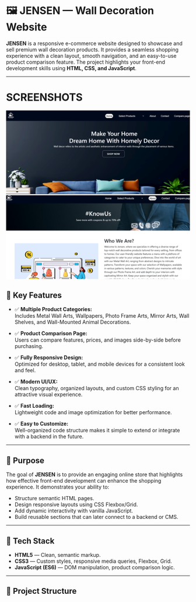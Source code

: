 # 🖼️ JENSEN — Wall Decoration Website

**JENSEN** is a responsive e-commerce website designed to showcase and sell premium wall decoration products. It provides a seamless shopping experience with a clean layout, smooth navigation, and an easy-to-use product comparison feature. The project highlights your front-end development skills using **HTML, CSS, and JavaScript**.

---
# SCREENSHOTS
![image alt](https://github.com/HammadKashmiri1/JENSEN-Wall-Decoration/blob/d94a57f1ab00ea753dbcce081df3aaf0685efab5/Screenshot%202025-07-06%20071208.png)
![image alt](https://github.com/HammadKashmiri1/JENSEN-Wall-Decoration/blob/765d580f89099c4921c052eac4f60b7e62b6e24f/Screenshot%202025-07-06%20071303.png)
## 📌 Key Features

- ✅ **Multiple Product Categories:**  
  Includes Metal Wall Arts, Wallpapers, Photo Frame Arts, Mirror Arts, Wall Shelves, and Wall-Mounted Animal Decorations.

- ✅ **Product Comparison Page:**  
  Users can compare features, prices, and images side-by-side before purchasing.

- ✅ **Fully Responsive Design:**  
  Optimized for desktop, tablet, and mobile devices for a consistent look and feel.

- ✅ **Modern UI/UX:**  
  Clean typography, organized layouts, and custom CSS styling for an attractive visual experience.

- ✅ **Fast Loading:**  
  Lightweight code and image optimization for better performance.

- ✅ **Easy to Customize:**  
  Well-organized code structure makes it simple to extend or integrate with a backend in the future.

---

## 🎯 Purpose

The goal of **JENSEN** is to provide an engaging online store that highlights how effective front-end development can enhance the shopping experience. It demonstrates your ability to:

- Structure semantic HTML pages.
- Design responsive layouts using CSS Flexbox/Grid.
- Add dynamic interactivity with vanilla JavaScript.
- Build reusable sections that can later connect to a backend or CMS.

---

## 🚀 Tech Stack

- **HTML5** — Clean, semantic markup.
- **CSS3** — Custom styles, responsive media queries, Flexbox, Grid.
- **JavaScript (ES6)** — DOM manipulation, product comparison logic.

---

## 📂 Project Structure

